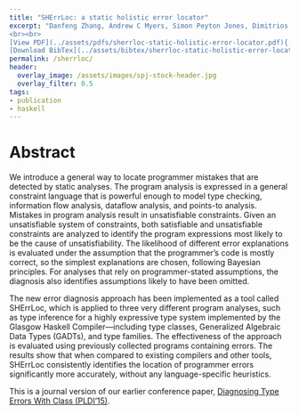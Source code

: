 ```yaml
---
title: "SHErrLoc: a static holistic error locator"
excerpt: "Danfeng Zhang, Andrew C Myers, Simon Peyton Jones, Dimitrios Vytiniotis <br><br> Published in <em>Transactions on Programming Languages and Systems</em>, Vol 34(4)
<br><br>
[View PDF](../assets/pdfs/sherrloc-static-holistic-error-locator.pdf){: .btn .btn--info ..btn--large}
[Download BibTex](../assets/bibtex/sherrloc-static-holistic-error-locator.bib){: .btn .btn--info ..btn--large}"
permalink: /sherrloc/
header:
  overlay_image: /assets/images/spj-stock-header.jpg
  overlay_filter: 0.5
tags:
- publication
- haskell
---
```


# Abstract

We introduce a general way to locate programmer mistakes that are detected by static analyses. The program analysis is expressed in a general constraint language that is powerful enough to model type checking, information flow analysis, dataflow analysis, and points-to analysis. Mistakes in program analysis result in unsatisfiable constraints. Given an unsatisfiable system of constraints, both satisfiable and unsatisfiable constraints are analyzed to identify the program expressions most likely to be the cause of unsatisfiability. The likelihood of different error explanations is evaluated under the assumption that the programmer’s code is mostly correct, so the simplest explanations are chosen, following Bayesian principles. For analyses that rely on programmer-stated assumptions, the diagnosis also identifies assumptions likely to have been omitted.

The new error diagnosis approach has been implemented as a tool called SHErrLoc, which is applied to three very different program analyses, such as type inference for a highly expressive type system implemented by the Glasgow Haskell Compiler—including type classes, Generalized Algebraic Data Types (GADTs), and type families. The effectiveness of the approach is evaluated using previously collected programs containing errors. The results show that when compared to existing compilers and other tools, SHErrLoc consistently identifies the location of programmer errors significantly more accurately, without any language-specific heuristics.

This is a journal version of our earlier conference paper, [Diagnosing Type Errors With Class (PLDI’15)](/diagnosing-type-errors/).
